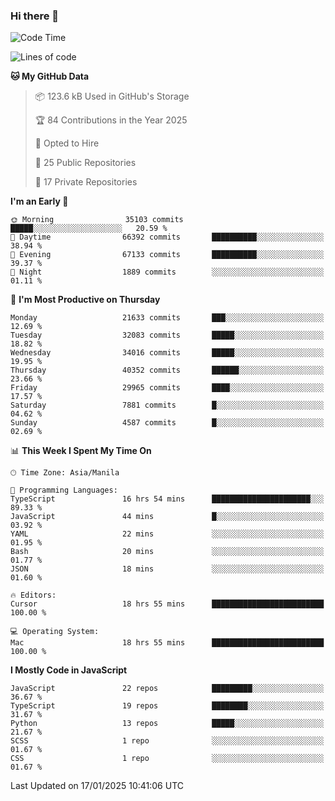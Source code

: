 ### Hi there 👋

<!--START_SECTION:waka-->
![Code Time](http://img.shields.io/badge/Code%20Time-1%2C397%20hrs%204%20mins-blue)

![Lines of code](https://img.shields.io/badge/From%20Hello%20World%20I%27ve%20Written-64.9%20million%20lines%20of%20code-blue)

**🐱 My GitHub Data** 

> 📦 123.6 kB Used in GitHub's Storage 
 > 
> 🏆 84 Contributions in the Year 2025
 > 
> 💼 Opted to Hire
 > 
> 📜 25 Public Repositories 
 > 
> 🔑 17 Private Repositories 
 > 
**I'm an Early 🐤** 

```text
🌞 Morning                35103 commits       █████░░░░░░░░░░░░░░░░░░░░   20.59 % 
🌆 Daytime                66392 commits       ██████████░░░░░░░░░░░░░░░   38.94 % 
🌃 Evening                67133 commits       ██████████░░░░░░░░░░░░░░░   39.37 % 
🌙 Night                  1889 commits        ░░░░░░░░░░░░░░░░░░░░░░░░░   01.11 % 
```
📅 **I'm Most Productive on Thursday** 

```text
Monday                   21633 commits       ███░░░░░░░░░░░░░░░░░░░░░░   12.69 % 
Tuesday                  32083 commits       █████░░░░░░░░░░░░░░░░░░░░   18.82 % 
Wednesday                34016 commits       █████░░░░░░░░░░░░░░░░░░░░   19.95 % 
Thursday                 40352 commits       ██████░░░░░░░░░░░░░░░░░░░   23.66 % 
Friday                   29965 commits       ████░░░░░░░░░░░░░░░░░░░░░   17.57 % 
Saturday                 7881 commits        █░░░░░░░░░░░░░░░░░░░░░░░░   04.62 % 
Sunday                   4587 commits        █░░░░░░░░░░░░░░░░░░░░░░░░   02.69 % 
```


📊 **This Week I Spent My Time On** 

```text
🕑︎ Time Zone: Asia/Manila

💬 Programming Languages: 
TypeScript               16 hrs 54 mins      ██████████████████████░░░   89.33 % 
JavaScript               44 mins             █░░░░░░░░░░░░░░░░░░░░░░░░   03.92 % 
YAML                     22 mins             ░░░░░░░░░░░░░░░░░░░░░░░░░   01.95 % 
Bash                     20 mins             ░░░░░░░░░░░░░░░░░░░░░░░░░   01.77 % 
JSON                     18 mins             ░░░░░░░░░░░░░░░░░░░░░░░░░   01.60 % 

🔥 Editors: 
Cursor                   18 hrs 55 mins      █████████████████████████   100.00 % 

💻 Operating System: 
Mac                      18 hrs 55 mins      █████████████████████████   100.00 % 
```

**I Mostly Code in JavaScript** 

```text
JavaScript               22 repos            █████████░░░░░░░░░░░░░░░░   36.67 % 
TypeScript               19 repos            ████████░░░░░░░░░░░░░░░░░   31.67 % 
Python                   13 repos            █████░░░░░░░░░░░░░░░░░░░░   21.67 % 
SCSS                     1 repo              ░░░░░░░░░░░░░░░░░░░░░░░░░   01.67 % 
CSS                      1 repo              ░░░░░░░░░░░░░░░░░░░░░░░░░   01.67 % 
```




 Last Updated on 17/01/2025 10:41:06 UTC
<!--END_SECTION:waka-->
